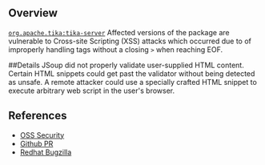## Overview
[`org.apache.tika:tika-server`](http://search.maven.org/#search%7Cga%7C1%7Ca%3A%22tika-server%22)
Affected versions of the package are vulnerable to Cross-site Scripting (XSS) attacks which occurred due to of improperly handling tags
without a closing `>` when reaching EOF.

##Details
JSoup did not properly validate user-supplied HTML content. Certain HTML snippets could get past the validator without being detected as unsafe. A remote attacker could use a specially crafted HTML snippet to execute arbitrary web script in the user's browser.

## References
- [OSS Security](http://seclists.org/oss-sec/2015/q3/452)
- [Github PR](https://github.com/jhy/jsoup/pull/582)
- [Redhat Bugzilla](https://bugzilla.redhat.com/show_bug.cgi?id=CVE-2015-6748)
